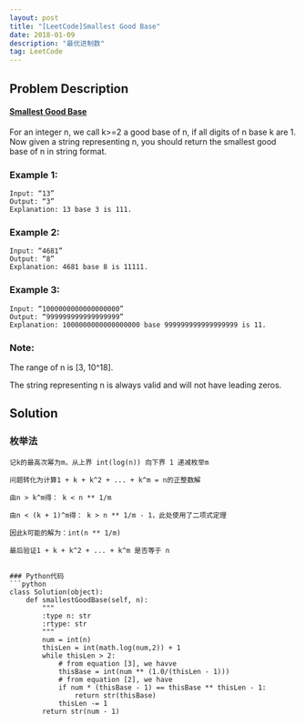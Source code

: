 ```yaml
---
layout: post
title: "[LeetCode]Smallest Good Base"
date: 2018-01-09 
description: "最优进制数"
tag: LeetCode 
---   
```

## Problem Description
#### [Smallest Good Base](https://leetcode.com/problems/smallest-good-base/description/)
For an integer n, we call k>=2 a good base of n, if all digits of n base k are 1. Now given a string representing n, you should return the smallest good base of n in string format.

### Example 1:
```
Input: “13” 
Output: “3” 
Explanation: 13 base 3 is 111.
```

### Example 2:
```
Input: “4681” 
Output: “8” 
Explanation: 4681 base 8 is 11111.
```

### Example 3:
```
Input: “1000000000000000000” 
Output: “999999999999999999” 
Explanation: 1000000000000000000 base 999999999999999999 is 11.
```

### Note: 
The range of n is [3, 10^18]. 

The string representing n is always valid and will not have leading zeros.

## Solution
### 枚举法
```
记k的最高次幂为m，从上界 int(log(n)) 向下界 1 递减枚举m

问题转化为计算1 + k + k^2 + ... + k^m = n的正整数解

由n > k^m得： k < n ** 1/m

由n < (k + 1)^m得： k > n ** 1/m - 1，此处使用了二项式定理

因此k可能的解为：int(n ** 1/m)

最后验证1 + k + k^2 + ... + k^m 是否等于 n


### Python代码
```python
class Solution(object):
    def smallestGoodBase(self, n):
        """
        :type n: str
        :rtype: str
        """        
        num = int(n)
        thisLen = int(math.log(num,2)) + 1
        while thisLen > 2:
            # from equation [3], we havve
            thisBase = int(num ** (1.0/(thisLen - 1)))
            # from equation [2], we have
            if num * (thisBase - 1) == thisBase ** thisLen - 1:
                return str(thisBase)
            thisLen -= 1
        return str(num - 1)
```